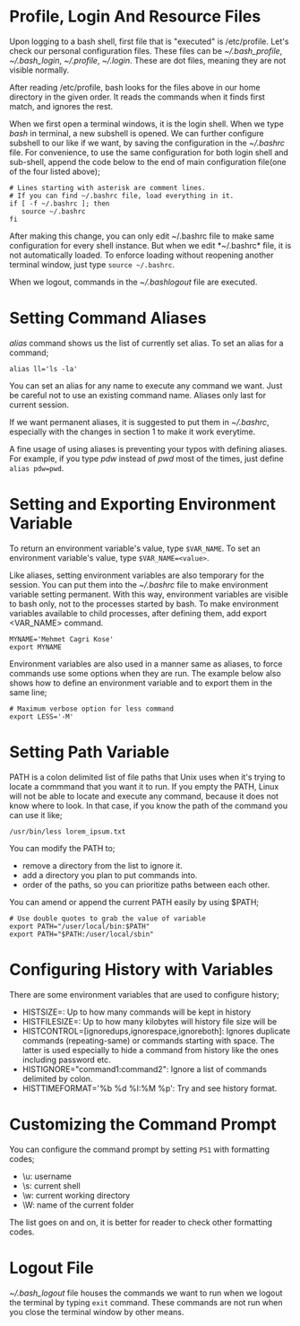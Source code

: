 # Profile, Login And Resource Files

Upon logging to a bash shell, first file that is "executed" is /etc/profile.
Let's check our personal configuration files. These files can be 
*~/.bash_profile*, *~/.bash_login*, *~/.profile*, *~/.login*. These are dot 
files, meaning they are not visible normally.

After reading /etc/profile, bash looks for the files above in our home 
directory in the given order. It reads the commands when it finds first match,
and ignores the rest.

When we first open a terminal windows, it is the login shell. When we type 
*bash* in terminal, a new subshell is opened. We can further configure subshell
to our like if we want, by saving the configuration in the *~/.bashrc* file. 
For convenience, to use the same configuration for both login shell and 
sub-shell, append the code below to the end of main configuration file(one of 
the four listed above);

```
# Lines starting with asterisk are comment lines.
# If you can find ~/.bashrc file, load everything in it.
if [ -f ~/.bashrc ]; then
   source ~/.bashrc
fi
```
After making this change, you can only edit ~/.bashrc file to make same 
configuration for every shell instance. But when we edit *~/.bashrc* file, it
is not automatically loaded. To enforce loading without reopening another 
terminal window, just type ``source ~/.bashrc``.

When we logout, commands in the *~/.bashlogout* file are executed.

# Setting Command Aliases

*alias* command shows us the list of currently set alias. To set an alias for
a command;
```
alias ll='ls -la'
```
You can set an alias for any name to execute any command we want. Just be 
careful not to use an existing command name. Aliases only last for current 
session. 

If we want permanent aliases, it is suggested to put them in *~/.bashrc*,
especially with the changes in section 1 to make it work everytime.

A fine usage of using aliases is preventing your typos with defining aliases. 
For example, if you type *pdw* instead of *pwd* most of the times, just define
``alias pdw=pwd``.

# Setting and Exporting Environment Variable

To return an environment variable's value, type ``$VAR_NAME``. To set an 
environment variable's value, type ``$VAR_NAME=<value>``.

Like aliases, setting environment variables are also temporary for the session.
You can put them into the *~/.bashrc* file to make environment variable setting
permanent. With this way, environment variables are visible to bash only, not 
to the processes started by bash. To make environment variables available to 
child processes, after defining them, add export <VAR_NAME> command.
```
MYNAME='Mehmet Cagri Kose'
export MYNAME
```

Environment variables are also used in a manner same as aliases, to force 
commands use some options when they are run. The example below also shows how
to define an environment variable and to export them in the same line;
```
# Maximum verbose option for less command
export LESS='-M'
```

# Setting Path Variable

PATH is a colon delimited list of file paths that Unix uses when it's trying to
locate a commmand that you want it to run. If you empty the PATH, Linux will 
not be able to locate and execute any command, because it does not know where 
to look. In that case, if you know the path of the command you can use it like;
```
/usr/bin/less lorem_ipsum.txt
```

You can modify the PATH to;
* remove a directory from the list to ignore it.
* add a directory you plan to put commands into.
* order of the paths, so you can prioritize paths between each other.

You can amend or append the current PATH easily by using $PATH;
```
# Use double quotes to grab the value of variable 
export PATH="/user/local/bin:$PATH"
export PATH="$PATH:/user/local/sbin"
```

# Configuring History with Variables

There are some environment variables that are used to configure history;
* HISTSIZE=<number>: Up to how many commands will be kept in history
* HISTFILESIZE=<number>: Up to how many kilobytes will history file size will be
* HISTCONTROL=[ignoredups,ignorespace,ignoreboth]: Ignores duplicate commands
(repeating-same) or commands starting with space. The latter is used especially
to hide a command from history like the ones including password etc.
* HISTIGNORE="command1:command2": Ignore a list of commands delimited by colon.
* HISTTIMEFORMAT='%b %d %I:%M %p': Try and see history format.

# Customizing the Command Prompt

You can configure the command prompt by setting ``PS1`` with formatting codes;

* \u: username
* \s: current shell
* \w: current working directory
* \W: name of the current folder

The list goes on and on, it is better for reader to check other formatting 
codes.

# Logout File

*~/.bash_logout* file houses the commands we want to run when we logout the 
terminal by typing ``exit`` command. These commands are not run when you close
the terminal window by other means.
